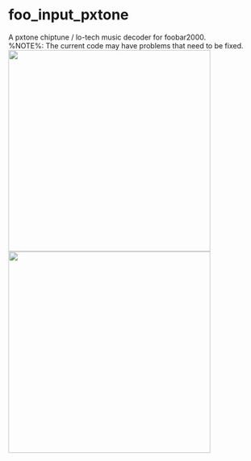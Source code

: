 # foo_input_pxtone

A pxtone chiptune / lo-tech music decoder for foobar2000.<br>
%NOTE%: The current code may have problems that need to be fixed.<br>
<img src="https://github.com/Etercyber/foo_input_pxtone/blob/master/about.png" width="400px"/>
<img src="https://github.com/Etercyber/foo_input_pxtone/blob/master/play.png" width="400px"/>

